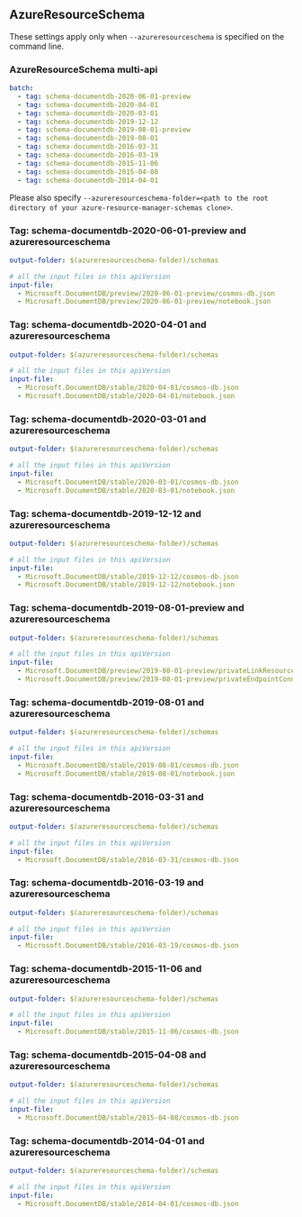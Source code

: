 ## AzureResourceSchema

These settings apply only when `--azureresourceschema` is specified on the command line.

### AzureResourceSchema multi-api

``` yaml $(azureresourceschema) && $(multiapi)
batch:
  - tag: schema-documentdb-2020-06-01-preview
  - tag: schema-documentdb-2020-04-01
  - tag: schema-documentdb-2020-03-01
  - tag: schema-documentdb-2019-12-12
  - tag: schema-documentdb-2019-08-01-preview
  - tag: schema-documentdb-2019-08-01
  - tag: schema-documentdb-2016-03-31
  - tag: schema-documentdb-2016-03-19
  - tag: schema-documentdb-2015-11-06
  - tag: schema-documentdb-2015-04-08
  - tag: schema-documentdb-2014-04-01

```

Please also specify `--azureresourceschema-folder=<path to the root directory of your azure-resource-manager-schemas clone>`.

### Tag: schema-documentdb-2020-06-01-preview and azureresourceschema

``` yaml $(tag) == 'schema-documentdb-2020-06-01-preview' && $(azureresourceschema)
output-folder: $(azureresourceschema-folder)/schemas

# all the input files in this apiVersion
input-file:
  - Microsoft.DocumentDB/preview/2020-06-01-preview/cosmos-db.json
  - Microsoft.DocumentDB/preview/2020-06-01-preview/notebook.json

```

### Tag: schema-documentdb-2020-04-01 and azureresourceschema

``` yaml $(tag) == 'schema-documentdb-2020-04-01' && $(azureresourceschema)
output-folder: $(azureresourceschema-folder)/schemas

# all the input files in this apiVersion
input-file:
  - Microsoft.DocumentDB/stable/2020-04-01/cosmos-db.json
  - Microsoft.DocumentDB/stable/2020-04-01/notebook.json

```

### Tag: schema-documentdb-2020-03-01 and azureresourceschema

``` yaml $(tag) == 'schema-documentdb-2020-03-01' && $(azureresourceschema)
output-folder: $(azureresourceschema-folder)/schemas

# all the input files in this apiVersion
input-file:
  - Microsoft.DocumentDB/stable/2020-03-01/cosmos-db.json
  - Microsoft.DocumentDB/stable/2020-03-01/notebook.json

```

### Tag: schema-documentdb-2019-12-12 and azureresourceschema

``` yaml $(tag) == 'schema-documentdb-2019-12-12' && $(azureresourceschema)
output-folder: $(azureresourceschema-folder)/schemas

# all the input files in this apiVersion
input-file:
  - Microsoft.DocumentDB/stable/2019-12-12/cosmos-db.json
  - Microsoft.DocumentDB/stable/2019-12-12/notebook.json

```

### Tag: schema-documentdb-2019-08-01-preview and azureresourceschema

``` yaml $(tag) == 'schema-documentdb-2019-08-01-preview' && $(azureresourceschema)
output-folder: $(azureresourceschema-folder)/schemas

# all the input files in this apiVersion
input-file:
  - Microsoft.DocumentDB/preview/2019-08-01-preview/privateLinkResources.json
  - Microsoft.DocumentDB/preview/2019-08-01-preview/privateEndpointConnection.json

```

### Tag: schema-documentdb-2019-08-01 and azureresourceschema

``` yaml $(tag) == 'schema-documentdb-2019-08-01' && $(azureresourceschema)
output-folder: $(azureresourceschema-folder)/schemas

# all the input files in this apiVersion
input-file:
  - Microsoft.DocumentDB/stable/2019-08-01/cosmos-db.json
  - Microsoft.DocumentDB/stable/2019-08-01/notebook.json

```

### Tag: schema-documentdb-2016-03-31 and azureresourceschema

``` yaml $(tag) == 'schema-documentdb-2016-03-31' && $(azureresourceschema)
output-folder: $(azureresourceschema-folder)/schemas

# all the input files in this apiVersion
input-file:
  - Microsoft.DocumentDB/stable/2016-03-31/cosmos-db.json

```

### Tag: schema-documentdb-2016-03-19 and azureresourceschema

``` yaml $(tag) == 'schema-documentdb-2016-03-19' && $(azureresourceschema)
output-folder: $(azureresourceschema-folder)/schemas

# all the input files in this apiVersion
input-file:
  - Microsoft.DocumentDB/stable/2016-03-19/cosmos-db.json

```

### Tag: schema-documentdb-2015-11-06 and azureresourceschema

``` yaml $(tag) == 'schema-documentdb-2015-11-06' && $(azureresourceschema)
output-folder: $(azureresourceschema-folder)/schemas

# all the input files in this apiVersion
input-file:
  - Microsoft.DocumentDB/stable/2015-11-06/cosmos-db.json

```

### Tag: schema-documentdb-2015-04-08 and azureresourceschema

``` yaml $(tag) == 'schema-documentdb-2015-04-08' && $(azureresourceschema)
output-folder: $(azureresourceschema-folder)/schemas

# all the input files in this apiVersion
input-file:
  - Microsoft.DocumentDB/stable/2015-04-08/cosmos-db.json

```

### Tag: schema-documentdb-2014-04-01 and azureresourceschema

``` yaml $(tag) == 'schema-documentdb-2014-04-01' && $(azureresourceschema)
output-folder: $(azureresourceschema-folder)/schemas

# all the input files in this apiVersion
input-file:
  - Microsoft.DocumentDB/stable/2014-04-01/cosmos-db.json

```
